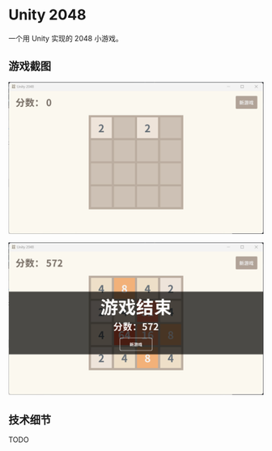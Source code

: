 # Unity 2048

一个用 Unity 实现的 2048 小游戏。

## 游戏截图

![1](./Static/1.jpg)

![2](./Static/2.jpg)

## 技术细节

TODO
